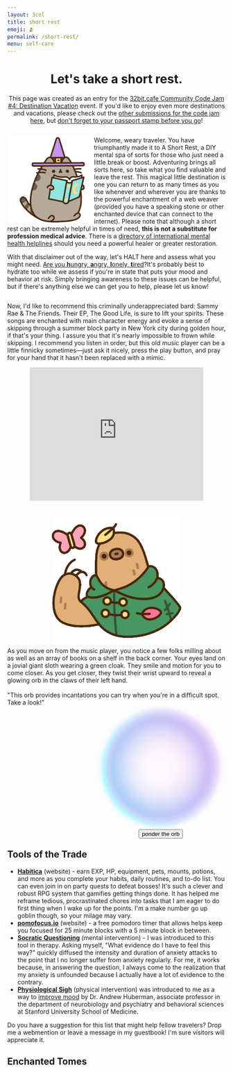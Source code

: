 ```yaml
---
layout: 3col
title: short rest
emoji: 🫂
permalink: /short-rest/
menu: self-care
---
```


<link rel="stylesheet" href="/bookshelf.css">
<style>
  #wrapper {
    position: relative;
    justify-self: center;
    width: 300px;
    height: 300px;
    text-align: center;
    left: 50%;
    transform: translateX(-50%);
  }
  #ball { /* tutorial from https://www.geeksforgeeks.org spinning-ball-animation-with-glow-effect-using-css/ */
    height: 250px;
    width: 250px;
    position: relative;
    border-radius: 250px;
    animation: spinBall 5s linear infinite;
    box-shadow: inset 0 0 30px #fff,
    inset 6px 0 100px violet,
    inset -6px 0 75px #0ff,
    inset 6px 0 30px violet,
    inset -6px 0 24px #0ff,
    0 0 18px #fff, -4px
    0 18px violet, 4px 0 18px #0ff;
    z-index: 1;
    margin: 0 auto;
  }
  @keyframes spinBall {
    100% {
    transform: rotate(360deg);
    }
  }
  #fatedMantra {
    z-index: 2;
    width: 202px;
    position: absolute;
    top: 7em;
    left: 50px;
    margin: 0 auto;
  }
</style>

<script> /* script credit: https://mitchum.blog/how-to-build-a-magic-eight-ball-with-javascript/ */
  let mantras = [
    'I am capable. I can do this. My success is assured.',
    'This is hard, but it was meant to be hard. I can handle this.',
    'I am feeling bad right now, but this will pass with time. Breathe.',
    'I have everything I need to get through this.',
    'I can choose how I respond to this situation.',
    'I give myself permission to seek rest.',
    'Fear is no longer an excuse I will accept.',
    'I set myself free from expectations and desires.'
  ]

  let displayMantra = function()
  {
    let index = Math.floor(Math.random() * mantras.length);
    let mantra = mantras[index];
    let element = document.getElementById( 'fatedMantra' );
    element.style.display = 'inline-block';
    element.innerHTML = mantra;
  }
</script>
<h1 style="text-align: center;">Let's take a short rest.</h1>
<p style="text-align: center;">
  This page was created as an entry for the <a target="_blank" href="https://tilde.32bit.cafe/~ribose/events/destination/index.html">32bit.cafe Community Code Jam #4: Destination Vacation</a> event. If you'd like to enjoy even more destinations and vacations, please check out the <a target="_blank" href="https://tilde.32bit.cafe/~ribose/events/destination/map.html">other submissions for the code jam here</a>, but <a target="_blank" href="/graphics/layout/short-rest/rest-stamp.png" title="Many thanks to xandra.cc for creating the event passport stamps <3">don't forget to your passport stamp before you go</a>! 
</p>
<div style="display: inline-block;">
  <p>
    <img src="/graphics/layout/short-rest/pusheen-reading.png" style="width: 200px; float: left;" title="gif by Pusheen">
    Welcome, weary traveler. You have triumphantly made it to A Short Rest, a DIY mental spa of sorts for those who just need a little break or boost. Adventuring brings all sorts here, so take what you find valuable and leave the rest. This magical little destination is one you can return to as many times as you like whenever and wherever you are thanks to the powerful enchantment of a web weaver (provided you have a speaking stone or other enchanted device that can connect to the internet). Please note that although a short rest can be extremely helpful in times of need, <b>this is not a substitute for profession medical advice</b>. There is a <a href="https://www.helpguide.org/find-help.htm">directory of international mental health helplines</a> should you need a powerful healer or greater restoration.
  </p>
  <p>
    With that disclaimer out of the way, let's HALT here and assess what you might need. <a target="_blank" href="https://www.goodtherapy.org/blog/how-are-you-feeling-take-minute-halt-for-your-health-0515184">Are you <b>h</b>ungry, <b>a</b>ngry, <b>l</b>onely, <b>t</b>ired</a>?It's probably best to hydrate too while we assess if you're in state that puts your mood and behavior at risk. Simply bringing awareness to these issues can be helpful, but if there's anything else we can get you to help, please let us know!
  </p>
</div>
<div class="two-col">
  <p>
    Now, I'd like to recommend this criminally underappreciated bard: Sammy Rae & The Friends. Their EP, The Good Life, is sure to lift your spirits. These songs are enchanted with main character energy and evoke a sense of skipping through a summer block party in New York city during golden hour, if that's your thing. I assure you that it's nearly impossible to frown while skipping. I recommend you listen in order, but this old music player can be a little finnicky sometimes—just ask it nicely, press the play button, and pray for your hand that it hasn't been replaced with a mimic.
  </p>
  <p align="center">
    <iframe style="border: 0; width: 400px; height: 307px;" src="https://bandcamp.com/EmbeddedPlayer/album=1569565009/size=large/bgcol=ffffff/linkcol=0687f5/artwork=small/transparent=true/" seamless><a href="https://sammyraemusic.bandcamp.com/album/the-good-life">The Good Life by Sammy Rae</a></iframe>
  </p>
</div>
<br>
<div class="col-wrapper">
  <div class="three-col">
    <div style="text-align: center;">
      <img src="/graphics/layout/short-rest/pusheen-butterfly.png" style="width: 300px;" title="gif by Pusheen">
    </div>
    <div class="mantra-peddler">
      As you move on from the music player, you notice a few folks milling about as well as an array of books on a shelf in the back corner. Your eyes land on a jovial giant sloth wearing a green cloak. They smile and motion for you to come closer. As you get closer, they twist their wrist upward to reveal a glowing orb in the claws of their left hand.
      <br>
      <br>
      "This orb provides incantations you can try when you're in a difficult spot. Take a look!"
    </div>
    <div id="wrapper">
      <br>
      <div id="fatedMantra">
      </div>
      <div id="ball">
      </div>
      <br>
      <div id="mantraButton"> 
        <button class="orb.button" type="button" onclick="displayMantra()">ponder the orb</button>
      </div>
    </div>
  </div>
</div>
<h2>Tools of the Trade</h2>
<ul>
  <li>
    <a target="_blank" href="https://habitica.com/"><b>Habitica</b></a> (website) - earn EXP, HP, equipment, pets, mounts, potions, and more as you complete your habits, daily routines, and to-do list. You can even join in on party quests to defeat bosses! It's such a clever and robust RPG system that gamifies getting things done. It has helped me reframe tedious, procrastinated chores into tasks that I am eager to do first thing when I wake up for the points. I'm a make number go up goblin though, so your milage may vary.
  </li>
  <li>
    <a target="_blank" href="https://pomofocus.io/"><b>pomofocus.io</b></a> (website) - a free pomodoro timer that allows helps keep you focused for 25 minute blocks with a 5 minute block in between.
  </li>
  <li>
    <a target="_blank" href="https://www.psychologytools.com/professional/techniques/socratic-questioning-socratic-dialogue/"><b>Socratic Questioning</b></a> (mental intervention) - I was introduced to this tool in therapy. Asking myself, "What evidence do I have to feel this way?" quickly diffused the intensity and duration of anxiety attacks to the point that I no longer suffer from anxiety regularly. For me, it works because, in answering the question, I always come to the realization that my anxiety is unfounded because I actually have a lot of evidence to the contrary.</li>
  <li>
    <a target="_blank" href="https://www.youtube.com/watch?v=kSZKIupBUuc&t=124s"><b>Physiological Sigh</b></a> (physical intervention) was introduced to me as a way to <a target="_blank" href="https://scopeblog.stanford.edu/2023/02/09/cyclic-sighing-can-help-breathe-away-anxiety/">improve mood</a> by Dr. Andrew Huberman, associate professor in the department of neurobiology and psychiatry and behavioral sciences at Stanford University School of Medicine.
  </li>
</ul>
Do you have a suggestion for this list that might help fellow travelers? Drop me a webmention or leave a message in my guestbook! I'm sure visitors will appreciate it.
<br>
<h2>Enchanted Tomes</h2>
<div class="bookshelf-container">
  <div class="bookshelf">
    <div class="books noext">
      <a target="_blank" href="https://www.poojalakshmin.com/realselfcare">
        <div class="book" style="--bg-image: url(/graphics/layout/books/real-self-care.png);" title="buying something shiny or working harder just isn't going to cut it"></div>
      </a>
      <a target="_blank" href="https://www.poojalakshmin.com/realselfcare">
        <div class="book" style="--bg-image: url(/graphics/layout/books/how-to-do-the-work.png);" title="lots of deep journaling prompts to really help unpack your inner challenges, including parental trauma"></div>
      </a>
      <a target="_blank" href="https://www.strugglecare.com/book">
      <div class="book" style="--bg-image: url(/graphics/layout/books/How-to-Keep-House.png);" title="you're probably already familiar with Struggle Care, but just in case, I wanted to include this"></div>
      </a>
    </div>
  </div>
</div>

